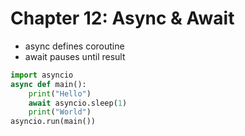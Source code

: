 # Chapter 12: Async & Await

- async defines coroutine
- await pauses until result

```python
import asyncio
async def main():
    print("Hello")
    await asyncio.sleep(1)
    print("World")
asyncio.run(main())
```
